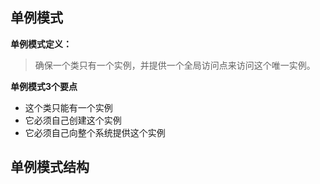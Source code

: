 ## 单例模式

**单例模式定义：**
> 确保一个类只有一个实例，并提供一个全局访问点来访问这个唯一实例。

**单例模式3个要点**  
* 这个类只能有一个实例
* 它必须自己创建这个实例
* 它必须自己向整个系统提供这个实例

## 单例模式结构  
![]()
